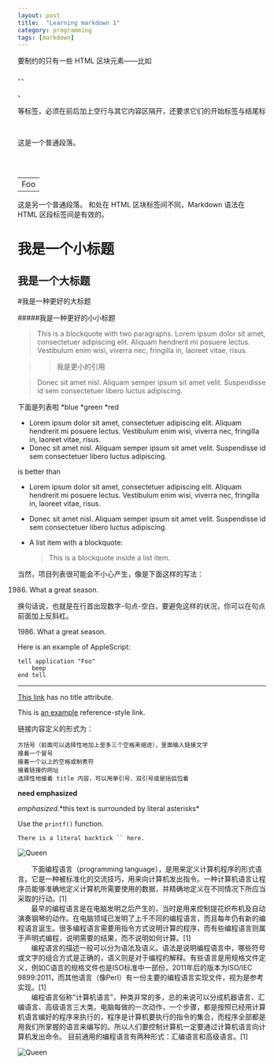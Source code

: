 ```yaml
---
layout: post
title:  "Learning markdown 1"
category: programming
tags: [markdown]
---
```


要制约的只有一些 HTML 区块元素――比如 <div>、<table>、<pre>、<p>等标签，必须在前后加上空行与其它内容区隔开，还要求它们的开始标签与结尾标签不能用制表符或空格来缩进。

这是一个普通段落。

<table>
    <tr>
        <td>Foo</td>
    </tr>
</table>

这是另一个普通段落。
和处在 HTML 区块标签间不同，Markdown 语法在 HTML 区段标签间是有效的。

我是一个小标题
=====

我是一个大标题
-----

#我是一种更好的大标题

#####我是一种更好的小小标题

> This is a blockquote with two paragraphs. Lorem ipsum dolor sit amet,
consectetuer adipiscing elit. Aliquam hendrerit mi posuere lectus.
Vestibulum enim wisi, viverra nec, fringilla in, laoreet vitae, risus.

>>我是更小的引用

> Donec sit amet nisl. Aliquam semper ipsum sit amet velit. Suspendisse
id sem consectetuer libero luctus adipiscing.


下面是列表啦
*blue
*green
*red

*   Lorem ipsum dolor sit amet, consectetuer adipiscing elit.
    Aliquam hendrerit mi posuere lectus. Vestibulum enim wisi,
    viverra nec, fringilla in, laoreet vitae, risus.
*   Donec sit amet nisl. Aliquam semper ipsum sit amet velit.
    Suspendisse id sem consectetuer libero luctus adipiscing.

is better than

*   Lorem ipsum dolor sit amet, consectetuer adipiscing elit.
Aliquam hendrerit mi posuere lectus. Vestibulum enim wisi,
viverra nec, fringilla in, laoreet vitae, risus.
*   Donec sit amet nisl. Aliquam semper ipsum sit amet velit.
Suspendisse id sem consectetuer libero luctus adipiscing.

*   A list item with a blockquote:

    > This is a blockquote
    > inside a list item.



当然，项目列表很可能会不小心产生，像是下面这样的写法：

1986. What a great season.

换句话说，也就是在行首出现数字-句点-空白，要避免这样的状况，你可以在句点前面加上反斜杠。

1986\. What a great season.


Here is an example of AppleScript:

    tell application "Foo"
        beep
    end tell

___
[This link](http://www.bdwm.net) has no title attribute.

This is [an example][id] reference-style link.

[id]:http://weibo.com "Optional title here"

链接内容定义的形式为：

    方括号（前面可以选择性地加上至多三个空格来缩进），里面输入链接文字
    接着一个冒号
    接着一个以上的空格或制表符
    接着链接的网址
    选择性地接着 title 内容，可以用单引号、双引号或是括弧包着

**need emphasized**

<em>emphasized</em>.\*this text is surrounded by literal asterisks\*

Use the `printf()` function.

```There is a literal backtick `` here.```

![Queen](http://attach3.bdwm.net/attach/0Announce/groups/GROUP_0/PersonalCorpus/T/triumph/D5F576B99//A6CD3D9C5/12.jpg)

&#160; &#160; &#160; &#160;下面编程语言（programming language），是用来定义计算机程序的形式语言。它是一种被标准化的交流技巧，用来向计算机发出指令。一种计算机语言让程序员能够准确地定义计算机所需要使用的数据，并精确地定义在不同情况下所应当采取的行动。[1] <br>&#160; &#160; &#160; &#160;最早的编程语言是在电脑发明之后产生的，当时是用来控制提花织布机及自动演奏钢琴的动作。在电脑领域已发明了上千不同的编程语言，而且每年仍有新的编程语言诞生。很多编程语言需要用指令方式说明计算的程序，而有些编程语言则属于声明式编程，说明需要的结果，而不说明如何计算。[1] <br>&#160; &#160; &#160; &#160;编程语言的描述一般可以分为语法及语义。语法是说明编程语言中，哪些符号或文字的组合方式是正确的，语义则是对于编程的解释。有些语言是用规格文件定义，例如C语言的规格文件也是ISO标准中一部份，2011年后的版本为ISO/IEC 9899:2011，而其他语言（像Perl）有一份主要的编程语言实现文件，视为是参考实现。[1] <br>&#160; &#160; &#160; &#160;编程语言俗称“计算机语言”，种类非常的多，总的来说可以分成机器语言、汇编语言、高级语言三大类。电脑每做的一次动作，一个步骤，都是按照已经用计算机语言编好的程序来执行的，程序是计算机要执行的指令的集合，而程序全部都是用我们所掌握的语言来编写的。所以人们要控制计算机一定要通过计算机语言向计算机发出命令。 目前通用的编程语言有两种形式：汇编语言和高级语言。[1] 

![Queen](http://ww2.sinaimg.cn/large/64bc56c5jw1es1a0xez4ij20nl0v8gqo.jpg)

